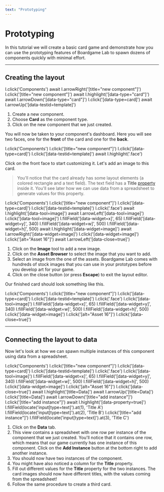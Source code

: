 ```yaml
---
text: "Prototyping"
---
```


# Prototyping

In this tutorial we will create a basic card game and demonstrate how you can use the prototyping features
of Boardgame Lab to spawn dozens of components quickly with minimal effort.

---

## Creating the layout

<carousel play={false}>
  <screenshot>
    I.click('Components')
    await I.arrowRight('[title="new component"]')
  </screenshot>

  <screenshot>
    I.click('[title="new component"]')
    await I.highlight('[data-type="card"]')
    await I.arrowDown('[data-type="card"]')
  </screenshot>

  <screenshot>
    I.click('[data-type=card]')
    await I.arrowUp('[data-testid=template]')
  </screenshot>
</carousel>

1. Create a new component.
1. Choose **Card** as the component type.
1. Click on the new component that we just created.


You will now be taken to your component's dashboard.
Here you will see two faces, one for the **front** of the card
and one for the **back**.

<screenshot>
  I.click('Components')
  I.click('[title="new component"]')
  I.click('[data-type=card]')
  I.click('[data-testid=template]')
  await I.highlight('.face')
</screenshot>

Click on the front face to start customizing it.  Let's add an image to this card.

> You'll notice that the card already has some layout elements (a colored rectangle and a text field). The text field has a **Title** [property](/guides/automation/properties) inside it. You'll see later how we can use data from a spreadsheet to generate values for this property.

<carousel play={false}>
  <screenshot of="#workspace">
    I.click('Components')
    I.click('[title="new component"]')
    I.click('[data-type=card]')
    I.click('[data-testid=template]')
    I.click('.face')
    await I.highlight('[data-tool=image]')
    await I.arrowLeft('[data-tool=image]')
  </screenshot>

  <screenshot of="#workspace">
    I.click('[data-tool=image]')
    I.fillField('[data-widget=x]', 65)
    I.fillField('[data-widget=y]', 340)
    I.fillField('[data-widget=w]', 500)
    I.fillField('[data-widget=h]', 500)
    await I.highlight('[data-widget=image]')
    await I.arrowRight('[data-widget=image]')
  </screenshot>

  <screenshot>
    I.click('[data-widget=image]')
  </screenshot>

  <screenshot of="#workspace">
    I.click('[alt="Asset 16"]')
    await I.arrowLeft('[data-close=true]')
  </screenshot>
</carousel>

1. Click on the **Image** tool to add a new image.
1. Click on the **Asset Browser** to select the image that you want to add.
1. Select an image from the one of the assets. Boardgame Lab comes with hundreds of stock images that you can use in your prototypes before you develop art for your game.
1. Click on the close button (or press **Escape**) to exit the layout editor.

Our finished card should look something like this.

<screenshot of=".face" width="200">
  I.click('Components')
  I.click('[title="new component"]')
  I.click('[data-type=card]')
  I.click('[data-testid=template]')
  I.click('.face')
  I.click('[data-tool=image]')
  I.fillField('[data-widget=x]', 65)
  I.fillField('[data-widget=y]', 340)
  I.fillField('[data-widget=w]', 500)
  I.fillField('[data-widget=h]', 500)
  I.click('[data-widget=image]')
  I.click('[alt="Asset 16"]')
  I.click('[data-close=true]')
</screenshot>

---

## Connecting the layout to data

Now let's look at how we can spawn multiple instances of this component using data from a spreadsheet.

<carousel play={false}>
  <screenshot>
    I.click('Components')
    I.click('[title="new component"]')
    I.click('[data-type=card]')
    I.click('[data-testid=template]')
    I.click('.face')
    I.click('[data-tool=image]')
    I.fillField('[data-widget=x]', 65)
    I.fillField('[data-widget=y]', 340)
    I.fillField('[data-widget=w]', 500)
    I.fillField('[data-widget=h]', 500)
    I.click('[data-widget=image]')
    I.click('[alt="Asset 16"]')
    I.click('[data-close=true]')
    await I.highlight('[title=Data]')
    await I.arrowUp('[title=Data]')
  </screenshot>

  <screenshot>
    I.click('[title=Data]')
    await I.arrowDown('[title="add instance"]')
  </screenshot>

  <screenshot>
    I.click('[title="add instance"]')
  </screenshot>

  <screenshot>
    await I.highlight('[data-property=true]')
  </screenshot>

  <screenshot>
    I.fillField(locate('input[type=text]').at(1), 'Title A')
    I.fillField(locate('input[type=text]').at(2), 'Title B')
  </screenshot>

  <screenshot>
    I.click('[title="add instance"]')
    I.fillField(locate('input[type=text]').at(3), 'Title C')
  </screenshot>
</carousel>

1. Click on the **Data** tab.
1. This view contains a spreadsheet with one row per instance of the component that we
just created. You'll notice that it contains one row, which means that our game currently has one instance of this
component. Click on the **Add Instance** button at the bottom right to add another instance.
1. You should now have two instances of the component.
1. You might have also noticed a column for the **Title** property.
1. Fill out different values for the **Title** property for the two instances. The card images should now have different titles, with the values coming from the spreadsheet!
1. Follow the same procedure to create a third card.
